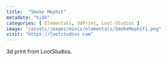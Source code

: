 ```yaml
---
title:  "Smoke Mephit"
metadate: "hide"
categories: [ Elementals, 3dPrint, Loot-Studios ]
image: "/assets/images/minis/elementals/SmokeMephit1.png"
visit: "https://lootstudios.com"
---
```

3d print from LootStudios.